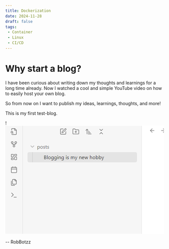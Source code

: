 ```yaml
---
title: Dockerization
date: 2024-11-28
draft: false
tags:
 - Container
 - Linux
 - CI/CD
---
```

# Why start a blog?

I have been curious about writing down my thoughts and learnings for a long time already. Now I watched a cool and simple YouTube video on how to easily host your own blog.

So from now on I want to publish my ideas, learnings, thoughts, and more!

This is my first test-blog. 


!![Image Description](/images/Pasted%20image%2020241130125214.png)

-- RobBotzz